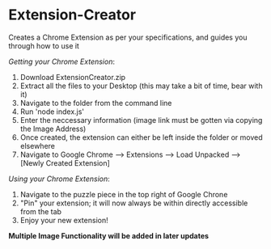 # Extension-Creator
Creates a Chrome Extension as per your specifications, and guides you through how to use it

*Getting your Chrome Extension*:
1. Download ExtensionCreator.zip
2. Extract all the files to your Desktop (this may take a bit of time, bear with it)
3. Navigate to the folder from the command line
4. Run 'node index.js'
5. Enter the neccessary information (image link must be gotten via copying the Image Address)
6. Once created, the extension can either be left inside the folder or moved elsewhere
7. Navigate to Google Chrome --> Extensions --> Load Unpacked --> [Newly Created Extension]

*Using your Chrome Extension*:
1. Navigate to the puzzle piece in the top right of Google Chrone
2. "Pin" your extension; it will now always be within directly accessible from the tab
3. Enjoy your new extension!


**Multiple Image Functionality will be added in later updates**
